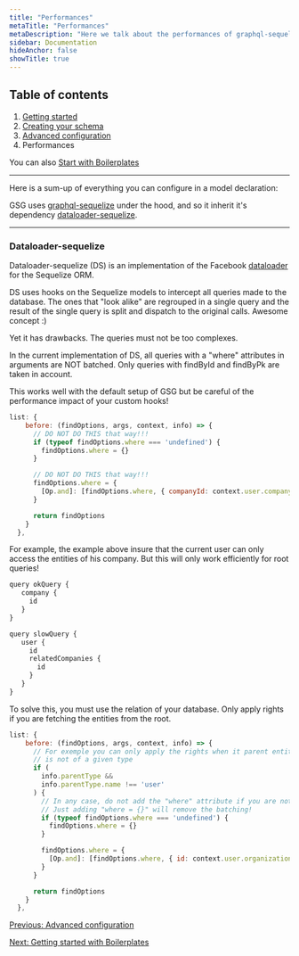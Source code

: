 ```yaml
---
title: "Performances"
metaTitle: "Performances"
metaDescription: "Here we talk about the performances of graphql-sequelize-generator"
sidebar: Documentation
hideAnchor: false
showTitle: true
---
```


## Table of contents

1. [Getting started](index.md)
2. [Creating your schema](2creatingYourSchema.md)
3. [Advanced configuration](3advancedConfiguration.md)
4. Performances

You can also [Start with Boilerplates](gettingStartedBoilerplates.md)

---

Here is a sum-up of everything you can configure in a model declaration:

GSG uses [graphql-sequelize](https://github.com/mickhansen/graphql-sequelize) under the hood, and so it inherit it's dependency [dataloader-sequelize](https://github.com/mickhansen/dataloader-sequelize).

---

### Dataloader-sequelize

Dataloader-sequelize (DS) is an implementation of the Facebook [dataloader](https://github.com/graphql/dataloader) for the Sequelize ORM.

DS uses hooks on the Sequelize models to intercept all queries made to the database. The ones that "look alike" are regrouped in a single query and the result of the single query is split and dispatch to the original calls. Awesome concept :)

Yet it has drawbacks. The queries must not be too complexes.

In the current implementation of DS, all queries with a "where" attributes in arguments are NOT batched. Only queries with findById and findByPk are taken in account.

This works well with the default setup of GSG but be careful of the performance impact of your custom hooks!

```javascript
list: {
    before: (findOptions, args, context, info) => {
      // DO NOT DO THIS that way!!!
      if (typeof findOptions.where === 'undefined') {
        findOptions.where = {}
      }

      // DO NOT DO THIS that way!!!
      findOptions.where = {
        [Op.and]: [findOptions.where, { companyId: context.user.companyId }]
      }

      return findOptions
    }
  },
```

For example, the example above insure that the current user can only access the entities of his company. But this will only work efficiently for root queries!

```javascript
query okQuery {
   company {
     id
   }
}

query slowQuery {
   user {
     id
     relatedCompanies {
       id
     }
   }
}
```

To solve this, you must use the relation of your database. Only apply rights if you are fetching the entities from the root.

```javascript
list: {
    before: (findOptions, args, context, info) => {
      // For exemple you can only apply the rights when it parent entity
      // is not of a given type
      if (
        info.parentType &&
        info.parentType.name !== 'user'
      ) {
        // In any case, do not add the "where" attribute if you are not using it!
        // Just adding "where = {}" will remove the batching!
        if (typeof findOptions.where === 'undefined') {
          findOptions.where = {}
        }

        findOptions.where = {
          [Op.and]: [findOptions.where, { id: context.user.organizationId }]
        }
      }

      return findOptions
    }
  },
```

[Previous: Advanced configuration](3advancedConfiguration.md)

[Next: Getting started with Boilerplates](gettingStartedBoilerplates.md)
